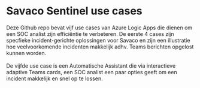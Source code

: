 # Savaco Sentinel use cases
Deze Github repo bevat vijf use cases van Azure Logic Apps die dienen om een SOC analist zijn efficiëntie te verbeteren. De eerste 4 cases zijn specfieke incident-gerichte oplossingen voor Savaco en zijn een illustratie hoe veelvoorkomende incidenten makkelijk adhv. Teams berichten opgelost kunnen worden.  <br></br>
De vijfde use case is een Automatische Assistant die via interactieve adaptive Teams cards, een SOC analist een paar opties geeft om een incident makkelijk en snel op te lossen.
